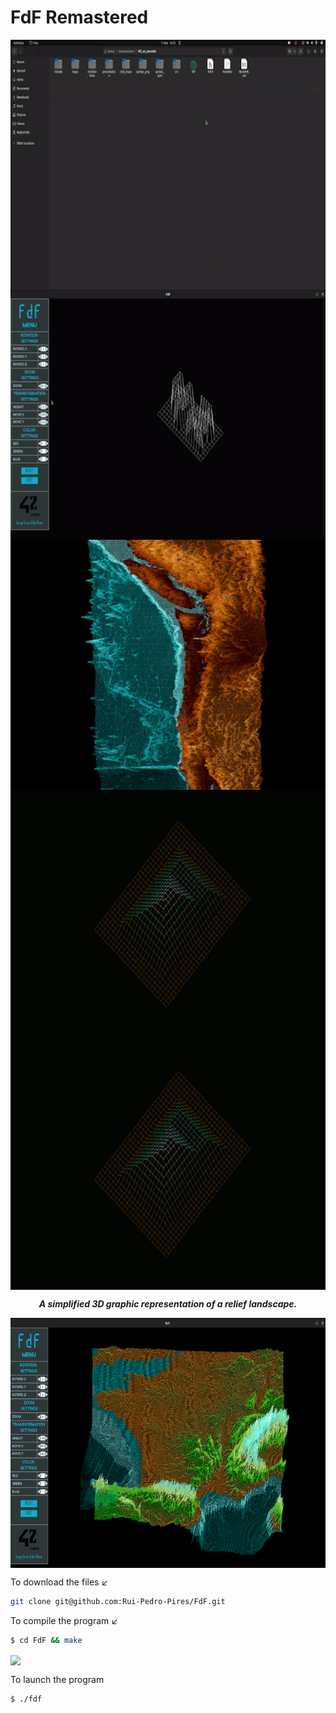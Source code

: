 # FdF Remastered

<img src="https://github.com/mjorgecruz/42_FdF_updated/blob/main/fdf0.gif" width=600 height=400 align="center"/>
<img src="https://github.com/mjorgecruz/42_FdF_updated/blob/main/fdf1.gif" width=600 height=400 align="center"/>
<img src="https://github.com/mjorgecruz/42_FdF_updated/blob/main/fdf2.gif" width=600 height=400 align="center"/>
<img src="https://github.com/mjorgecruz/42_FdF_updated/blob/main/fdf3.gif" width=600 height=400 align="center"/>
<img src="https://github.com/mjorgecruz/42_FdF_updated/blob/main/fdf4.gif" width=600 height=400 align="center"/>

<p align="center">
	<b><i>A simplified 3D graphic representation of a relief landscape.</i></b><br>
</p>


<img src="https://github.com/Rui-Pedro-Pires/FdF/blob/main/presentation/images/france_map.png" width=600 height=400 align="center"/>


To download the files ↙️
```bash
git clone git@github.com:Rui-Pedro-Pires/FdF.git
```

To compile the program ↙️

```bash
$ cd FdF && make
```
<img src="https://github.com/Rui-Pedro-Pires/FdF/blob/main/presentation/gifs/GIFMaker_me.gif" align="center"/>

To launch the program
```bash
$ ./fdf
```

